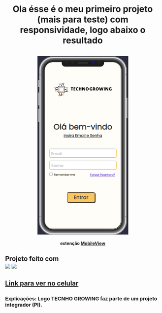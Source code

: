 <h1 align="center">Ola ésse é o meu primeiro projeto (mais para teste) com responsividade, logo abaixo o resultado<br>
<br>
<img align="center" src="./assets/images/result.png">
 <h4 align="center"><p>extenção <a href="https://marketplace.visualstudio.com/items?itemName=cirlorm.mobileview">MobileView</a>
<br>

<h2>Projeto feito com <br>
 <img src="https://img.shields.io/badge/HTML5-E34F26?style=for-the-badge&logo=html5&logoColor=white">
 <img src="https://img.shields.io/badge/CSS3-1572B6?style=for-the-badge&logo=css3&logoColor=white">
 <a href="https://erikcosta-o.github.io/Login-Projeto-v1.0/"><h4>Link para ver no celular</h4></a>

 <h3>Explicações: Logo TECNHO GROWING faz parte de um projeto integrador (PI).</h3>
